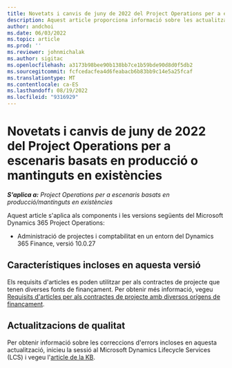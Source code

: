 ```yaml
---
title: Novetats i canvis de juny de 2022 del Project Operations per a escenaris basats en producció o mantinguts en existències
description: Aquest article proporciona informació sobre les actualitzacions de qualitat que estan disponibles a la versió de juny de 2022 del Project Operations per a escenaris basats en producció o mantinguts en existències.
author: andchoi
ms.date: 06/03/2022
ms.topic: article
ms.prod: ''
ms.reviewer: johnmichalak
ms.author: sigitac
ms.openlocfilehash: a3173b98bee90b138bb7ce1b59bde90d8d0f5db2
ms.sourcegitcommit: fcfcedacfea4d6feabacb6b83bb9c14e5a25fcaf
ms.translationtype: MT
ms.contentlocale: ca-ES
ms.lasthandoff: 08/19/2022
ms.locfileid: "9316929"
---
```

# <a name="whats-new-or-changed-in-project-operations-june-2022-for-stockedproduction-based-scenarios"></a>Novetats i canvis de juny de 2022 del Project Operations per a escenaris basats en producció o mantinguts en existències

_**S'aplica a:** Project Operations per a escenaris basats en producció/mantinguts en existències_

Aquest article s'aplica als components i les versions següents del Microsoft Dynamics 365 Project Operations:

- Administració de projectes i comptabilitat en un entorn del Dynamics 365 Finance, versió 10.0.27

## <a name="features-included-in-this-release"></a>Característiques incloses en aquesta versió

Els requisits d'articles es poden utilitzar per als contractes de projecte que tenen diverses fonts de finançament. Per obtenir més informació, vegeu [Requisits d'articles per als contractes de projecte amb diversos orígens de finançament](../multiple-funding-sources-item-req.md).

## <a name="quality-updates"></a>Actualitzacions de qualitat

Per obtenir informació sobre les correccions d'errors incloses en aquesta actualització, inicieu la sessió al Microsoft Dynamics Lifecycle Services (LCS) i vegeu l'[article de la KB](https://fix.lcs.dynamics.com/Issue/Details?bugId=673271).

